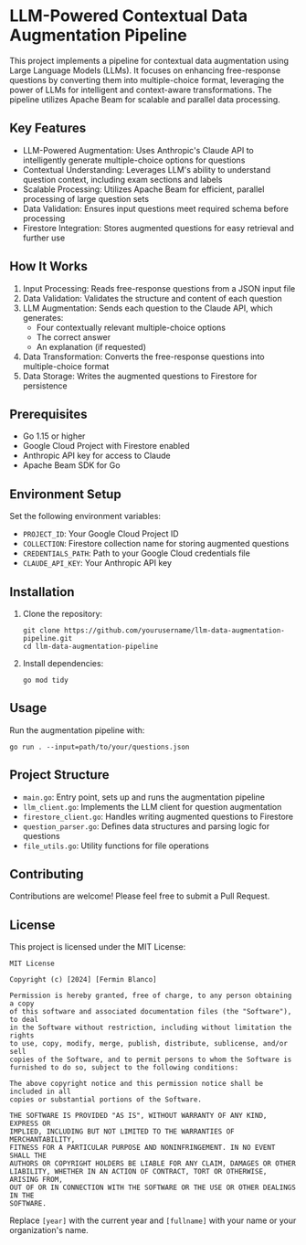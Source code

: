 # LLM-Powered Contextual Data Augmentation Pipeline

This project implements a pipeline for contextual data augmentation using Large Language Models (LLMs). It focuses on enhancing free-response questions by converting them into multiple-choice format, leveraging the power of LLMs for intelligent and context-aware transformations. The pipeline utilizes Apache Beam for scalable and parallel data processing.

## Key Features

- LLM-Powered Augmentation: Uses Anthropic's Claude API to intelligently generate multiple-choice options for questions
- Contextual Understanding: Leverages LLM's ability to understand question context, including exam sections and labels
- Scalable Processing: Utilizes Apache Beam for efficient, parallel processing of large question sets
- Data Validation: Ensures input questions meet required schema before processing
- Firestore Integration: Stores augmented questions for easy retrieval and further use

## How It Works

1. Input Processing: Reads free-response questions from a JSON input file
2. Data Validation: Validates the structure and content of each question
3. LLM Augmentation: Sends each question to the Claude API, which generates:
   - Four contextually relevant multiple-choice options
   - The correct answer
   - An explanation (if requested)
4. Data Transformation: Converts the free-response questions into multiple-choice format
5. Data Storage: Writes the augmented questions to Firestore for persistence

## Prerequisites

- Go 1.15 or higher
- Google Cloud Project with Firestore enabled
- Anthropic API key for access to Claude
- Apache Beam SDK for Go

## Environment Setup

Set the following environment variables:

- `PROJECT_ID`: Your Google Cloud Project ID
- `COLLECTION`: Firestore collection name for storing augmented questions
- `CREDENTIALS_PATH`: Path to your Google Cloud credentials file
- `CLAUDE_API_KEY`: Your Anthropic API key

## Installation

1. Clone the repository:
   ```
   git clone https://github.com/yourusername/llm-data-augmentation-pipeline.git
   cd llm-data-augmentation-pipeline
   ```

2. Install dependencies:
   ```
   go mod tidy
   ```

## Usage

Run the augmentation pipeline with:

```
go run . --input=path/to/your/questions.json
```

## Project Structure

- `main.go`: Entry point, sets up and runs the augmentation pipeline
- `llm_client.go`: Implements the LLM client for question augmentation
- `firestore_client.go`: Handles writing augmented questions to Firestore
- `question_parser.go`: Defines data structures and parsing logic for questions
- `file_utils.go`: Utility functions for file operations

## Contributing

Contributions are welcome! Please feel free to submit a Pull Request.

## License

This project is licensed under the MIT License:

```
MIT License

Copyright (c) [2024] [Fermin Blanco]

Permission is hereby granted, free of charge, to any person obtaining a copy
of this software and associated documentation files (the "Software"), to deal
in the Software without restriction, including without limitation the rights
to use, copy, modify, merge, publish, distribute, sublicense, and/or sell
copies of the Software, and to permit persons to whom the Software is
furnished to do so, subject to the following conditions:

The above copyright notice and this permission notice shall be included in all
copies or substantial portions of the Software.

THE SOFTWARE IS PROVIDED "AS IS", WITHOUT WARRANTY OF ANY KIND, EXPRESS OR
IMPLIED, INCLUDING BUT NOT LIMITED TO THE WARRANTIES OF MERCHANTABILITY,
FITNESS FOR A PARTICULAR PURPOSE AND NONINFRINGEMENT. IN NO EVENT SHALL THE
AUTHORS OR COPYRIGHT HOLDERS BE LIABLE FOR ANY CLAIM, DAMAGES OR OTHER
LIABILITY, WHETHER IN AN ACTION OF CONTRACT, TORT OR OTHERWISE, ARISING FROM,
OUT OF OR IN CONNECTION WITH THE SOFTWARE OR THE USE OR OTHER DEALINGS IN THE
SOFTWARE.
```

Replace `[year]` with the current year and `[fullname]` with your name or your organization's name.